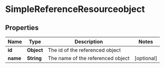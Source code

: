 
# SimpleReferenceResourceobject

## Properties
Name | Type | Description | Notes
------------ | ------------- | ------------- | -------------
**id** | **Object** | The id of the referenced object | 
**name** | **String** | The name of the referenced object |  [optional]



